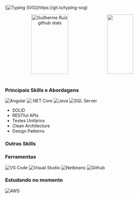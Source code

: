 [![Typing SVG](https://readme-typing-svg.herokuapp.com/?color=444444&size=35&center=true&vCenter=true&width=1000&lines=Olá,+Me+chamo+Guilherme+Ruiz+da+Silva.;Tenho+19+anos+de+idade.+:%29;Sou+desenvolvedor+de+software.)](https://git.io/typing-svg)

<div align="center">  
  <img width="49%" height="195px" src="https://github-readme-stats.vercel.app/api?username=guifami&show_icons=true&count_private=true&hide_border=true&title_color=ffffff&icon_color=ffffff&text_color=c9d1d9&bg_color=1e1e1e" alt="Guilherme Ruiz github stats" /> 
  <img width="41%" height="195px" src="https://github-readme-stats.vercel.app/api/top-langs/?username=guifami&layout=compact&hide_border=true&title_color=ffffff&text_color=ffffff&bg_color=1e1e1e" />
</div><br>

### Principais Skills e Abordagens
![Angular](https://img.shields.io/badge/Angular-DD0031?style=for-the-badge&logo=angular&logoColor=white)
![.NET Core](https://img.shields.io/badge/.NET-512BD4?style=for-the-badge&logo=dotnet&logoColor=white)
![Java](https://img.shields.io/badge/java-%23ED8B00.svg?style=for-the-badge&logo=java&logoColor=white)
![SQL Server](https://img.shields.io/badge/Microsoft_SQL_Server-e7c000?style=for-the-badge&logo=microsoft-sql-server&logoColor=000000)

<ul>
  <li>SOLID</li>
  <li>RESTful APIs</li>
  <li>Testes Unitários</li>
  <li>Clean Architecture</li>
  <li>Design Patterns</li>
</ul>

### Outras Skills

### Ferramentas
![VS Code](https://img.shields.io/badge/VSCode-0078D4?style=for-the-badge&logo=visual%20studio%20code&logoColor=white)
![Visual Studio](https://img.shields.io/badge/Visual_Studio-5C2D91?style=for-the-badge&logo=visual%20studio&logoColor=white)
![Netbeans](https://img.shields.io/badge/apache%20netbeans-DD0031?style=for-the-badge&logo=apache%20netbeans%20IDE&logoColor=white)
![Github](https://img.shields.io/badge/GitHub-100000?style=for-the-badge&logo=github&logoColor=white)

### Estudando no momento
![AWS](https://img.shields.io/badge/Amazon_AWS-232f3e?style=for-the-badge&logo=amazonaws&logoColor=white)
